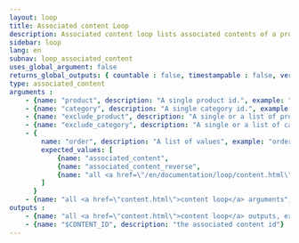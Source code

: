 ```yaml
---
layout: loop
title: Associated content Loop
description: Associated content loop lists associated contents of a product or a category. It behaves like a content loop therefore you might use all <a href="/en/documentation/loop/content.html">content loop</a> arguments and outputs.
sidebar: loop
lang: en
subnav: loop_associated_content
uses_global_argument: false
returns_global_outputs: { countable : false, timestampable : false, versionable : false }
type: associated_content
arguments :
    - {name: "product", description: "A single product id.", example: "product=\"2\"", mandatory: "double"}
    - {name: "category", description: "A single category id.", example: "category=\"5\"", mandatory: "double"}
    - {name: "exclude_product", description: "A single or a list of product ids. If a content is in multiple products which are not all excluded it will not be excluded.", example: "exclude_product=\"5\""}
    - {name: "exclude_category", description: "A single or a list of category ids. If a content is in multiple categories which are not all excluded it will not be excluded.", example: "exclude_category=\"5\""}
    - {
        name: "order", description: "A list of values", example: "order=\"associated_content\"", default: "associated_content",
        expected_values: [
            {name: "associated_content",                                                        description: "manual associated content order"},
            {name: "associated_content_reverse",                                                description: "reverse manual associated content order"},
            {name: "all <a href=\"/en/documentation/loop/content.html\">content loop</a> orders",  description: ""}
        ]
      }
    - {name: "all <a href=\"content.html\">content loop</a> arguments", example: "exclude_folder=\"1,2,9\""}
outputs :
    - {name: "all <a href=\"content.html\">content loop</a> outputs, except for $ID, which is the ID of the relation."}
    - {name: "$CONTENT_ID", description: "the associated content id"}
---
```


